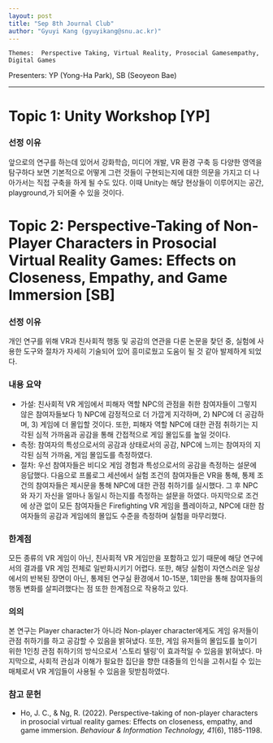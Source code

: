 ```yaml
---
layout: post
title: "Sep 8th Journal Club"
author: "Gyuyi Kang (gyuyikang@snu.ac.kr)"
---
```


    Themes:  Perspective Taking, Virtual Reality, Prosocial Gamesempathy, Digital Games


Presenters: YP (Yong-Ha Park), SB (Seoyeon Bae)   <br>

-----------------
# Topic 1: Unity Workshop [YP]

### **선정 이유**

앞으로의 연구를 하는데 있어서 강화학습, 미디어 개발, VR 환경 구축 등 다양한 영역을 탐구하다 보면 기본적으로 어떻게 그런 것들이 구현되는지에 대한 의문을 가지고 더 나아가서는 직접 구축을 하게 될 수도 있다. 이때 Unity는 해당 현상들이 이루어지는 공간, playground,가 되어줄 수 있을 것이다.

# Topic 2: Perspective-Taking of Non-Player Characters in Prosocial Virtual Reality Games: Effects on Closeness, Empathy, and Game Immersion [SB]

### **선정 이유**

개인 연구를 위해 VR과 친사회적 행동 및 공감의 연관을 다룬 논문을 찾던 중, 실험에 사용한 도구와 절차가 자세히 기술되어 있어 흥미로웠고 도움이 될 것 같아 발제하게 되었다.

### **내용 요약**

- 가설: 친사회적 VR 게임에서 피해자 역할 NPC의 관점을 취한 참여자들이 그렇지 않은 참여자들보다 1) NPC에 감정적으로 더 가깝게 지각하며, 2) NPC에 더 공감하며, 3) 게임에 더 몰입할 것이다. 또한, 피해자 역할 NPC에 대한 관점 취하기는 지각된 심적 가까움과 공감을 통해 간접적으로 게임 몰입도를 높일 것이다.
- 측정: 참여자의 특성으로서의 공감과 상태로서의 공감, NPC에 느끼는 참여자의 지각된 심적 가까움, 게임 몰입도를 측정하였다.
- 절차: 우선 참여자들은 비디오 게임 경험과 특성으로서의 공감을 측정하는 설문에 응답했다. 다음으로 프롤로그 세션에서 실험 조건의 참여자들은 VR을 통해, 통제 조건의 참여자들은 제시문을 통해 NPC에 대한 관점 취하기를 실시했다. 그 후 NPC와 자기 자신을 얼마나 동일시 하는지를 측정하는 설문을 하였다. 마지막으로 조건에 상관 없이 모든 참여자들은 Firefighting VR 게임을 플레이하고, NPC에 대한 참여자들의 공감과 게임에의 몰입도 수준을 측정하며 실험을 마무리했다.

### **한계점**

모든 종류의 VR 게임이 아닌, 친사회적 VR 게임만을 포함하고 있기 때문에 해당 연구에서의 결과를 VR 게임 전체로 일반화시키기 어렵다.
또한, 해당 실험이 자연스러운 일상에서의 반복된 장면이 아닌, 통제된 연구실 환경에서 10-15분, 1회만을 통해 참여자들의 행동 변화를 살피려했다는 점 또한 한계점으로 작용하고 있다.

### **의의**

본 연구는 Player character가 아니라 Non-player character에게도 게임 유저들이 관점 취하기를 하고 공감할 수 있음을 밝혀냈다.
또한, 게임 유저들의 몰입도를 높이기 위한 1인칭 관점 취하기의 방식으로서 '스토리 텔링'이 효과적일 수 있음을 밝혀냈다.
마지막으로, 사회적 관심과 이해가 필요한 집단을 향한 대중들의 인식을 고취시킬 수 있는 매체로서 VR 게임들이 사용될 수 있음을 뒷받침하였다.

### **참고 문헌**

- Ho, J. C., & Ng, R. (2022). Perspective-taking of non-player characters in prosocial virtual reality games: Effects on closeness, empathy, and game immersion. *Behaviour & Information Technology, 41*(6), 1185-1198.



